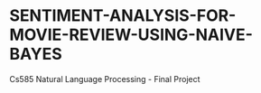 # SENTIMENT-ANALYSIS-FOR-MOVIE-REVIEW-USING-NAIVE-BAYES
Cs585  Natural Language Processing - Final Project
